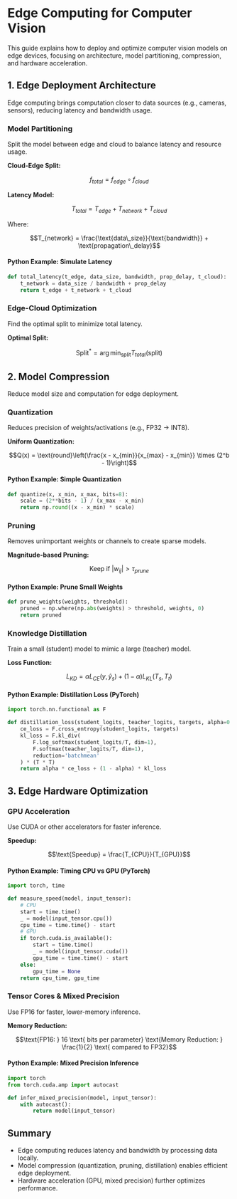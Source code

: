 # Edge Computing for Computer Vision

This guide explains how to deploy and optimize computer vision models on edge devices, focusing on architecture, model partitioning, compression, and hardware acceleration.

## 1. Edge Deployment Architecture

Edge computing brings computation closer to data sources (e.g., cameras, sensors), reducing latency and bandwidth usage.

### Model Partitioning

Split the model between edge and cloud to balance latency and resource usage.

**Cloud-Edge Split:**
```math
f_{total} = f_{edge} \circ f_{cloud}
```

**Latency Model:**
```math
T_{total} = T_{edge} + T_{network} + T_{cloud}
```

Where:
```math
T_{network} = \frac{\text{data\_size}}{\text{bandwidth}} + \text{propagation\_delay}
```

#### Python Example: Simulate Latency
```python
def total_latency(t_edge, data_size, bandwidth, prop_delay, t_cloud):
    t_network = data_size / bandwidth + prop_delay
    return t_edge + t_network + t_cloud
```

### Edge-Cloud Optimization

Find the optimal split to minimize total latency.

**Optimal Split:**
```math
\text{Split}^* = \arg\min_{\text{split}} T_{total}(\text{split})
```

## 2. Model Compression

Reduce model size and computation for edge deployment.

### Quantization

Reduces precision of weights/activations (e.g., FP32 → INT8).

**Uniform Quantization:**
```math
Q(x) = \text{round}\left(\frac{x - x_{min}}{x_{max} - x_{min}} \times (2^b - 1)\right)
```

#### Python Example: Simple Quantization
```python
def quantize(x, x_min, x_max, bits=8):
    scale = (2**bits - 1) / (x_max - x_min)
    return np.round((x - x_min) * scale)
```

### Pruning

Removes unimportant weights or channels to create sparse models.

**Magnitude-based Pruning:**
```math
\text{Keep if } |w_{ij}| > \tau_{prune}
```

#### Python Example: Prune Small Weights
```python
def prune_weights(weights, threshold):
    pruned = np.where(np.abs(weights) > threshold, weights, 0)
    return pruned
```

### Knowledge Distillation

Train a small (student) model to mimic a large (teacher) model.

**Loss Function:**
```math
L_{KD} = \alpha L_{CE}(y, \hat{y}_s) + (1-\alpha) L_{KL}(T_s, T_t)
```

#### Python Example: Distillation Loss (PyTorch)
```python
import torch.nn.functional as F

def distillation_loss(student_logits, teacher_logits, targets, alpha=0.5, T=2.0):
    ce_loss = F.cross_entropy(student_logits, targets)
    kl_loss = F.kl_div(
        F.log_softmax(student_logits/T, dim=1),
        F.softmax(teacher_logits/T, dim=1),
        reduction='batchmean'
    ) * (T * T)
    return alpha * ce_loss + (1 - alpha) * kl_loss
```

## 3. Edge Hardware Optimization

### GPU Acceleration

Use CUDA or other accelerators for faster inference.

**Speedup:**
```math
\text{Speedup} = \frac{T_{CPU}}{T_{GPU}}
```

#### Python Example: Timing CPU vs GPU (PyTorch)
```python
import torch, time

def measure_speed(model, input_tensor):
    # CPU
    start = time.time()
    _ = model(input_tensor.cpu())
    cpu_time = time.time() - start
    # GPU
    if torch.cuda.is_available():
        start = time.time()
        _ = model(input_tensor.cuda())
        gpu_time = time.time() - start
    else:
        gpu_time = None
    return cpu_time, gpu_time
```

### Tensor Cores & Mixed Precision

Use FP16 for faster, lower-memory inference.

**Memory Reduction:**
```math
\text{FP16: } 16 \text{ bits per parameter}
\text{Memory Reduction: } \frac{1}{2} \text{ compared to FP32}
```

#### Python Example: Mixed Precision Inference
```python
import torch
from torch.cuda.amp import autocast

def infer_mixed_precision(model, input_tensor):
    with autocast():
        return model(input_tensor)
```

## Summary
- Edge computing reduces latency and bandwidth by processing data locally.
- Model compression (quantization, pruning, distillation) enables efficient edge deployment.
- Hardware acceleration (GPU, mixed precision) further optimizes performance. 